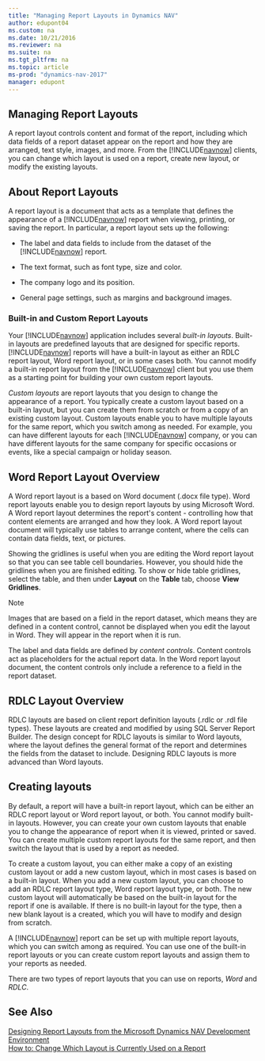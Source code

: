 ```yaml
---
title: "Managing Report Layouts in Dynamics NAV"
author: edupont04
ms.custom: na
ms.date: 10/21/2016
ms.reviewer: na
ms.suite: na
ms.tgt_pltfrm: na
ms.topic: article
ms-prod: "dynamics-nav-2017"
manager: edupont
---
```


## Managing Report Layouts
A report layout controls content and format of the report, including which data fields of a report dataset appear on the report and how they are arranged, text style, images, and more. From the [!INCLUDE[navnow](includes/navnow_md.md)] clients, you can change which layout is used on a report, create new layout, or modify the existing layouts.  

## About Report Layouts
A report layout is a document that acts as a template that defines the appearance of a [!INCLUDE[navnow](includes/navnow_md.md)] report when viewing, printing, or saving the report. In particular, a report layout sets up the following:  

-   The label and data fields to include from the dataset of the [!INCLUDE[navnow](includes/navnow_md.md)] report.  

-   The text format, such as font type, size and color.  

-   The company logo and its position.  

-   General page settings, such as margins and background images.

### Built\-in and Custom Report Layouts  
 Your [!INCLUDE[navnow](includes/navnow_md.md)] application includes several *built\-in layouts*. Built\-in layouts are predefined layouts that are designed for specific reports. [!INCLUDE[navnow](includes/navnow_md.md)] reports will have a built\-in layout as either an RDLC report layout, Word report layout, or in some cases both. You cannot modify a built\-in report layout from the [!INCLUDE[navnow](includes/navnow_md.md)] client but you use them as a starting point for building your own custom report layouts.  

*Custom layouts* are report layouts that you design to change the appearance of a report. You typically create a custom layout based on a built\-in layout, but you can create them from scratch or from a copy of an existing custom layout. Custom layouts enable you to have multiple layouts for the same report, which you switch among as needed. For example, you can have different layouts for each [!INCLUDE[navnow](includes/navnow_md.md)] company, or you can have different layouts for the same company for specific occasions or events, like a special campaign or holiday season.   

##  Word Report Layout Overview  
 A Word report layout is a based on Word document \(.docx file type\). Word report layouts enable you to design report layouts by using Microsoft Word. A Word report layout determines the report's content \- controlling how that content elements are arranged and how they look. A Word report layout document will typically use tables to arrange content, where the cells can contain data fields, text, or pictures.  

Showing the gridlines is useful when you are editing the Word report layout so that you can see table cell boundaries. However, you should hide the gridlines when you are finished editing. To show or hide table gridlines, select the table, and then under **Layout** on the **Table** tab, choose **View Gridlines**.  

> [!NOTE]  
>  Images that are based on a field in the report dataset, which means they are defined in a content control, cannot be displayed when you edit the layout in Word. They will appear in the report when it is run.  

The label and data fields are defined by *content controls*. Content controls act as placeholders for the actual report data. In the Word report layout document, the content controls only include a reference to a field in the report dataset.  

## RDLC Layout Overview  
 RDLC layouts are based on client report definition layouts \(.rdlc or .rdl file types\). These layouts are created and modified by using SQL Server Report Builder. The design concept for RDLC layouts is similar to Word layouts, where the layout defines the general format of the report and determines the fields from the dataset to include. Designing RDLC layouts is more advanced than Word layouts.  

## Creating layouts
By default, a report will have a built\-in report layout, which can be either an RDLC report layout or Word report layout, or both. You cannot modify built\-in layouts. However, you can create your own custom layouts that enable you to change the appearance of report when it is viewed, printed or saved. You can create multiple custom report layouts for the same report, and then switch the layout that is used by a report as needed.  

To create a custom layout, you can either make a copy of an existing custom layout or add a new custom layout, which in most cases is based on a built\-in layout. When you add a new custom layout, you can choose to add an RDLC report layout type, Word report layout type, or both. The new custom layout will automatically be based on the built\-in layout for the report if one is available. If there is no built\-in layout for the type, then a new blank layout is a created, which you will have to modify and design from scratch.

 A [!INCLUDE[navnow](includes/navnow_md.md)] report can be set up with multiple report layouts, which you can switch among as required. You can use one of the built\-in report layouts or you can create custom report layouts and assign them to your reports as needed.  

 There are two types of report layouts that you can use on reports, *Word* and *RDLC*.  

## See Also
[Designing Report Layouts from the Microsoft Dynamics NAV Development Environment](Designing-Report-Layouts-from-the-Microsoft-Dynamics-NAV-Development-Environment.md)  
[How to: Change Which Layout is Currently Used on a Report](How-to--Change-Which-Layout-is-Currently-Used-on-a-Report.md)  
